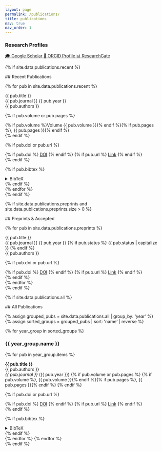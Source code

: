 ```yaml
---
layout: page
permalink: /publications/
title: publications
nav: true
nav_order: 1
---
```


<div class="publications-page">

<!-- External Profiles Links -->
<div class="external-profiles">
  <div class="profiles-header">
    <h3>Research Profiles</h3>
  </div>
  <div class="profiles-links">
    <a href="https://scholar.google.es/citations?user=JSX_hG8AAAAJ&hl=es" target="_blank" class="profile-link google-scholar">
      <span class="profile-icon">🎓</span>
      <span class="profile-text">Google Scholar</span>
    </a>
    <a href="https://orcid.org/0000-0001-9476-9272" target="_blank" class="profile-link orcid">
      <span class="profile-icon">🔗</span>
      <span class="profile-text">ORCID Profile</span>
    </a>
    <a href="https://www.researchgate.net/profile/Ananda-Pascual" target="_blank" class="profile-link researchgate">
      <span class="profile-icon">📊</span>
      <span class="profile-text">ResearchGate</span>
    </a>
  </div>
</div>

<!-- Recent Publications -->
{% if site.data.publications.recent %}
<div class="recent-publications">
## Recent Publications

{% for pub in site.data.publications.recent %}
<div class="publication-item {% if pub.featured %}featured{% else %}published{% endif %}">
  <div class="publication-header">
    <div class="publication-title">{{ pub.title }}</div>
    <div class="publication-meta">
      <span class="journal">{{ pub.journal }}</span>
      <span class="year">{{ pub.year }}</span>
    </div>
  </div>
  
  <div class="publication-authors">{{ pub.authors }}</div>
  
  {% if pub.volume or pub.pages %}
  <div class="publication-volume">
    {% if pub.volume %}Volume {{ pub.volume }}{% endif %}{% if pub.pages %}, {{ pub.pages }}{% endif %}
  </div>
  {% endif %}
  
  {% if pub.doi or pub.url %}
  <div class="publication-links">
    {% if pub.doi %}
    <a href="{{ pub.doi }}" class="link-doi" target="_blank">DOI</a>
    {% endif %}
    {% if pub.url %}
    <a href="{{ pub.url }}" class="link-url" target="_blank">Link</a>
    {% endif %}
  </div>
  {% endif %}
  
  {% if pub.bibtex %}
  <details class="publication-bibtex">
    <summary>BibTeX</summary>
    <div class="bibtex-content">
      <pre><code>{{ pub.bibtex }}</code></pre>
    </div>
  </details>
  {% endif %}
</div>
{% endfor %}
</div>
{% endif %}

<!-- Preprints -->
{% if site.data.publications.preprints and site.data.publications.preprints.size > 0 %}
<div class="preprints-section">
## Preprints & Accepted

{% for pub in site.data.publications.preprints %}
<div class="publication-item {% if pub.status == 'accepted' %}accepted{% else %}preprint{% endif %}">
  <div class="publication-header">
    <div class="publication-title">{{ pub.title }}</div>
    <div class="publication-meta">
      <span class="journal {% if pub.status == 'preprint' %}preprint-server{% endif %}">{{ pub.journal }}</span>
      <span class="year">{{ pub.year }}</span>
      {% if pub.status %}
        <span class="preprint-badge">{{ pub.status | capitalize }}</span>
      {% endif %}
    </div>
  </div>
  
  <div class="publication-authors">{{ pub.authors }}</div>
  
  {% if pub.doi or pub.url %}
  <div class="publication-links">
    {% if pub.doi %}
    <a href="{{ pub.doi }}" class="link-doi" target="_blank">DOI</a>
    {% endif %}
    {% if pub.url %}
    <a href="{{ pub.url }}" class="link-url" target="_blank">Link</a>
    {% endif %}
  </div>
  {% endif %}
</div>
{% endfor %}
</div>
{% endif %}

<!-- All Publications by Year -->
{% if site.data.publications.all %}
<div class="publication-list">
## All Publications

{% assign grouped_pubs = site.data.publications.all | group_by: 'year' %}
{% assign sorted_groups = grouped_pubs | sort: 'name' | reverse %}

{% for year_group in sorted_groups %}
<h3 class="publication-year-header">{{ year_group.name }}</h3>

{% for pub in year_group.items %}
<div class="publication-item published">
  <div class="publication-citation">
    <strong>{{ pub.title }}</strong><br>
    {{ pub.authors }}<br>
    <em class="journal">{{ pub.journal }}</em> (<span class="year">{{ pub.year }}</span>)
    {% if pub.volume or pub.pages %}
      {% if pub.volume %}, {{ pub.volume }}{% endif %}{% if pub.pages %}, {{ pub.pages }}{% endif %}
    {% endif %}
  </div>
  
  {% if pub.doi or pub.url %}
  <div class="publication-links">
    {% if pub.doi %}
    <a href="{{ pub.doi }}" class="link-doi" target="_blank">DOI</a>
    {% endif %}
    {% if pub.url %}
    <a href="{{ pub.url }}" class="link-url" target="_blank">Link</a>
    {% endif %}
  </div>
  {% endif %}
  
  {% if pub.bibtex %}
  <details class="publication-bibtex">
    <summary>BibTeX</summary>
    <div class="bibtex-content">
      <pre><code>{{ pub.bibtex }}</code></pre>
    </div>
  </details>
  {% endif %}
</div>
{% endfor %}
{% endfor %}
</div>
{% endif %}

</div>